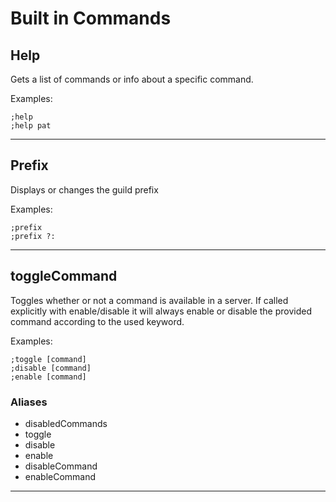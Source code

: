 # Built in Commands

## Help
Gets a list of commands or info about a specific command.

Examples: 
```
;help
;help pat
```

---

## Prefix
Displays or changes the guild prefix

Examples: 
```
;prefix
;prefix ?:
```

---

## toggleCommand
Toggles whether or not a command is available in a server. If called explicitly with enable/disable it will always enable or disable the provided command according to the used keyword.

Examples: 
```
;toggle [command]
;disable [command]
;enable [command]
```
### Aliases
* disabledCommands
* toggle
* disable
* enable
* disableCommand
* enableCommand

---
